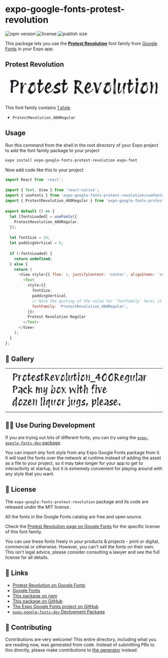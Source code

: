 # expo-google-fonts-protest-revolution

![npm version](https://flat.badgen.net/npm/v/expo-google-fonts-protest-revolution)
![license](https://flat.badgen.net/github/license/expo/google-fonts)
![publish size](https://flat.badgen.net/packagephobia/install/expo-google-fonts-protest-revolution)

This package lets you use the [**Protest Revolution**](https://fonts.google.com/specimen/Protest+Revolution) font family from [Google Fonts](https://fonts.google.com/) in your Expo app.

## Protest Revolution

![Protest Revolution](./font-family.png)

This font family contains [1 style](#-gallery).

- `ProtestRevolution_400Regular`

## Usage

Run this command from the shell in the root directory of your Expo project to add the font family package to your project
```sh
expo install expo-google-fonts-protest-revolution expo-font
```

Now add code like this to your project
```js
import React from 'react';

import { Text, View } from 'react-native';
import { useFonts } from 'expo-google-fonts-protest-revolution/useFonts';
import { ProtestRevolution_400Regular } from 'expo-google-fonts-protest-revolution/400Regular';

export default () => {
  let [fontsLoaded] = useFonts({
    ProtestRevolution_400Regular,
  });

  let fontSize = 24;
  let paddingVertical = 6;

  if (!fontsLoaded) {
    return undefined;
  } else {
    return (
      <View style={{ flex: 1, justifyContent: 'center', alignItems: 'center' }}>
        <Text
          style={{
            fontSize,
            paddingVertical,
            // Note the quoting of the value for `fontFamily` here; it expects a string!
            fontFamily: 'ProtestRevolution_400Regular',
          }}>
          Protest Revolution Regular
        </Text>
      </View>
    );
  }
};

```

## 🔡 Gallery


||||
|-|-|-|
|![ProtestRevolution_400Regular](.//400Regular/ProtestRevolution_400Regular.ttf.png)||||


## 👩‍💻 Use During Development

If you are trying out lots of different fonts, you can try using the [`expo-google-fonts-dev` package](https://github.com/freeboub/google-fonts/tree/master/font-packages/dev#readme).

You can import *any* font style from any Expo Google Fonts package from it. It will load the fonts
over the network at runtime instead of adding the asset as a file to your project, so it may take longer
for your app to get to interactivity at startup, but it is extremely convenient
for playing around with any style that you want.

## 📖 License

The `expo-google-fonts-protest-revolution` package and its code are released under the MIT license.

All the fonts in the Google Fonts catalog are free and open source.

Check the [Protest Revolution page on Google Fonts](https://fonts.google.com/specimen/Protest+Revolution) for the specific license of this font family.

You can use these fonts freely in your products & projects - print or digital, commercial or otherwise. However, you can't sell the fonts on their own. This isn't legal advice, please consider consulting a lawyer and see the full license for all details.

## 🔗 Links

- [Protest Revolution on Google Fonts](https://fonts.google.com/specimen/Protest+Revolution)
- [Google Fonts](https://fonts.google.com/)
- [This package on npm](https://www.npmjs.com/package/expo-google-fonts-protest-revolution)
- [This package on GitHub](https://github.com/freeboub/google-fonts/tree/master/font-packages/protest-revolution)
- [The Expo Google Fonts project on GitHub](https://github.com/freeboub/google-fonts)
- [`expo-google-fonts-dev` Devlopment Package](https://github.com/freeboub/google-fonts/tree/master/font-packages/dev)

## 🤝 Contributing

Contributions are very welcome! This entire directory, including what you are reading now, was generated from code. Instead of submitting PRs to this directly, please make contributions to [the generator](https://github.com/freeboub/google-fonts/tree/master/packages/generator) instead.
